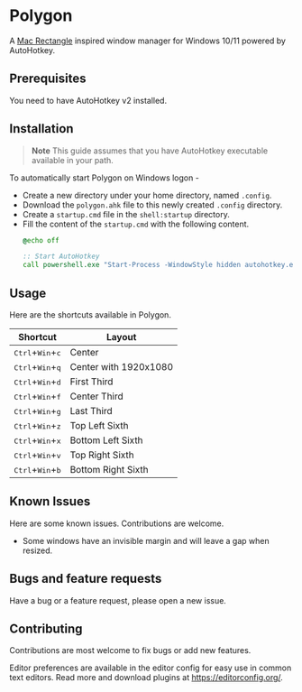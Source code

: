 # Polygon

A [Mac Rectangle](https://github.com/rxhanson/Rectangle) inspired window manager for Windows 10/11 powered by AutoHotkey.

## Prerequisites

You need to have AutoHotkey v2 installed.

## Installation

> **Note** This guide assumes that you have AutoHotkey executable available in your path.

To automatically start Polygon on Windows logon -

- Create a new directory under your home directory, named `.config`.
- Download the `polygon.ahk` file to this newly created `.config` directory.
- Create a `startup.cmd` file in the `shell:startup` directory.
- Fill the content of the `startup.cmd` with the following content.
  ```cmd
  @echo off

  :: Start AutoHotkey
  call powershell.exe "Start-Process -WindowStyle hidden autohotkey.exe ""$HOME\.config\polygon.ahk"""
  ```

## Usage

Here are the shortcuts available in Polygon.

| Shortcut | Layout |
|---|---|
| <kbd>Ctrl</kbd>+<kbd>Win</kbd>+<kbd>c</kbd> | Center |
| <kbd>Ctrl</kbd>+<kbd>Win</kbd>+<kbd>q</kbd> | Center with 1920x1080 |
| <kbd>Ctrl</kbd>+<kbd>Win</kbd>+<kbd>d</kbd> | First Third |
| <kbd>Ctrl</kbd>+<kbd>Win</kbd>+<kbd>f</kbd> | Center Third |
| <kbd>Ctrl</kbd>+<kbd>Win</kbd>+<kbd>g</kbd> | Last Third |
| <kbd>Ctrl</kbd>+<kbd>Win</kbd>+<kbd>z</kbd> | Top Left Sixth |
| <kbd>Ctrl</kbd>+<kbd>Win</kbd>+<kbd>x</kbd> | Bottom Left Sixth |
| <kbd>Ctrl</kbd>+<kbd>Win</kbd>+<kbd>v</kbd> | Top Right Sixth |
| <kbd>Ctrl</kbd>+<kbd>Win</kbd>+<kbd>b</kbd> | Bottom Right Sixth |

## Known Issues

Here are some known issues. Contributions are welcome.

- Some windows have an invisible margin and will leave a gap when resized.

## Bugs and feature requests

Have a bug or a feature request, please open a new issue.

## Contributing

Contributions are most welcome to fix bugs or add new features.

Editor preferences are available in the editor config for easy use in common text editors. Read more and download plugins at https://editorconfig.org/.